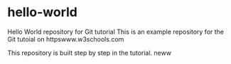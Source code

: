 # hello-world
Hello World repository for Git tutorial
This is an example repository for the Git tutoial on httpswww.w3schools.com

This repository is built step by step in the tutorial.
neww
